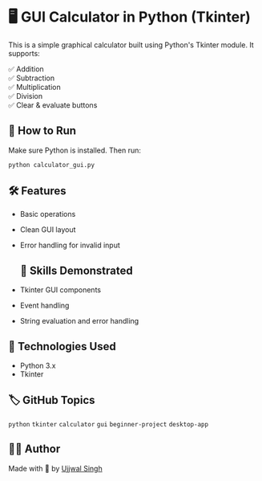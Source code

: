 # 🖥️ GUI Calculator in Python (Tkinter)

This is a simple graphical calculator built using Python's Tkinter module. It supports:

✅ Addition  
✅ Subtraction  
✅ Multiplication  
✅ Division  
✅ Clear & evaluate buttons

## 🔧 How to Run

Make sure Python is installed. Then run:

```bash
python calculator_gui.py
```

## 🛠 Features
- Basic operations
- Clean GUI layout
- Error handling for invalid input

   ## 🧠 Skills Demonstrated
- Tkinter GUI components
- Event handling
- String evaluation and error handling

  
## 🧰 Technologies Used

- Python 3.x
- Tkinter

## 🏷️ GitHub Topics

`python` `tkinter` `calculator` `gui` `beginner-project` `desktop-app`

## 🙋‍♂️ Author

Made with 💙 by [Ujjwal Singh](https://github.com/ujjwalsinghg)
